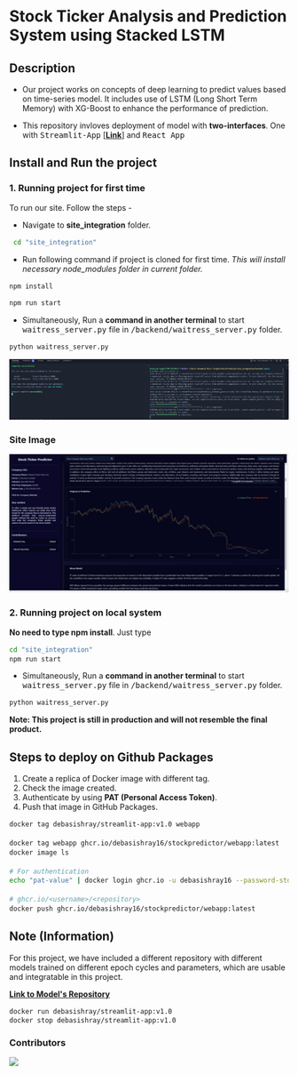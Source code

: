 # Stock Ticker Analysis and Prediction System using Stacked LSTM

## Description

- Our project works on concepts of deep learning to predict values based on time-series model. It includes use of LSTM (Long Short Term Memory) with XG-Boost to enhance the performance of prediction.

- This repository invloves deployment of model with **two-interfaces**.
One with <kbd>Streamlit-App</kbd>  [**[Link](https://ticker-prediction-app-tpa.streamlit.app/)**] and <kbd> React App </kbd>

## Install and Run the project

### 1. Running project for first time

To run our site. Follow the steps -

- Navigate to **site_integration** folder.

```cmd
 cd "site_integration"
```

- Run following command if project is cloned for first time. *This will install necessary node_modules folder in current folder.*

```bash
npm install
```

```bash
npm run start
```

- Simultaneously, Run a **command in another terminal** to start <kbd>waitress_server.py</kbd> file in <kbd>/backend/waitress_server.py</kbd> folder.

```bash
python waitress_server.py
```

![terminal_Screenshot](assets/images/terminal_screenshot.png)

### Site Image

![website_Preview](assets/images/Website_Preview.png)

### 2. Running project on local system

**No need to type npm install**.
Just type

```bash
cd "site_integration"
npm run start
```

- Simultaneously, Run a **command in another terminal** to start <kbd>waitress_server.py</kbd> file in <kbd>/backend/waitress_server.py</kbd> folder.

```bash
python waitress_server.py
```

**Note: This project is still in production and will not resemble the final product.**

## Steps to deploy on Github Packages

1. Create a replica of Docker image with different tag.
2. Check the image created.
3. Authenticate by using **PAT (Personal Access Token)**.
4. Push that image in GitHub Packages.

```bash
docker tag debasishray/streamlit-app:v1.0 webapp

docker tag webapp ghcr.io/debasishray16/stockpredictor/webapp:latest
docker image ls

# For authentication
echo "pat-value" | docker login ghcr.io -u debasishray16 --password-stdin

# ghcr.io/<username>/<repository>
docker push ghcr.io/debasishray16/stockpredictor/webapp:latest
```

## Note (Information)

For this project, we have included a different repository with different models trained on different epoch cycles and parameters, which are usable and integratable in this project.

**<a href="https://github.com/debasishray16/Stock-Prediction-Models"> Link to Model's Repository</a>**

```shell
docker run debasishray/streamlit-app:v1.0
docker stop debasishray/streamlit-app:v1.0
```

### Contributors

<a href="https://github.com/debasishray16/StockPredictor/graphs/contributors">
  <img src="https://contrib.rocks/image?repo=debasishray16/StockPredictor" />
</a>
